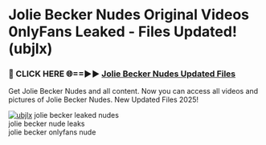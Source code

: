 # Jolie Becker Nudes Original Videos 0nlyFans Leaked - Files Updated! (ubjlx)

<h3>🔴 CLICK HERE 🌐==►► <a href="https://tinyurl.com/5h6xmrr3" rel="nofollow">Jolie Becker Nudes Updated Files</a></h3>

Get Jolie Becker Nudes and all content. Now you can access all videos and pictures of Jolie Becker Nudes. New Updated Files 2025!

[![ubjlx](https://i.imgur.com/KVD873Z.gif)](https://tinyurl.com/5h6xmrr3)
jolie becker leaked nudes<br>
jolie becker nude leaks<br>
jolie becker onlyfans nude